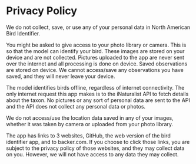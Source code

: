 #  Privacy Policy

We do not collect, save, or use any of your personal data in North American Bird Identifier.

You might be asked to give access to your photo library or camera. This is so that the model can identify your bird. These images are stored on your device and are not collected. Pictures uploaded to the app are never sent over the internet and all processing is done on device. Saved observations are stored on device. We cannot access/save any observations you have saved, and they will never leave your device.

The model identifies birds offline, regardless of internet connectivity. The only internet request this app makes is to the iNaturalist API to fetch details about the taxon. No pictures or any sort of personal data are sent to the API and the API does not collect any personal data or photos. 

We do not access/use the location data saved in any of your images, whether it was taken by camera or uploaded from your photo library.

The app has links to 3 websites, GitHub, the web version of the bird identifier app, and to backer.com. If you choose to click those links, you are subject to the privacy policy of those websites, and they may collect data on you. However, we will not have access to any data they may collect.

